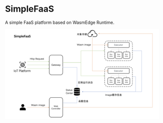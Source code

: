 # SimpleFaaS

A simple FaaS platform based on WasmEdge Runtime.

![截屏2023-05-01 21.18.11](https://raw.githubusercontent.com/muchengl/pic_storage/main/uPic/%E6%88%AA%E5%B1%8F2023-05-01%2021.18.11.png)